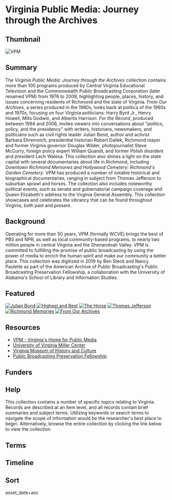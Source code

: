 # Virginia Public Media: Journey through the Archives

## Thumbnail

![VPM](https://s3.amazonaws.com/americanarchive.org/special-collections/vpm.jpg "VPM")

## Summary

The <em>Virginia Public Media: Journey through the Archives</em> collection contains more than 100 programs produced by Central Virginia Educational Television and the Commonwealth Public Broadcasting Corporation (later renamed VPM) from 1976 to 2009, highlighting people, places, history, and issues concerning residents of Richmond and the state of Virginia. <em>From Our Archives</em>, a series produced in the 1980s, looks back at politics of the 1960s and 1970s, focusing on four Virginia politicians: Harry Byrd Jr., Henry Howell, Mills Godwin, and Albertis Harrison. <em>For the Record</em>, produced between 1994 and 2006, invites viewers into conversations about "politics, policy, and the presidency" with writers, historians, newsmakers, and politicians such as civil rights leader Julian Bond, author and activist Barbara Ehrenreich, presidential historian Robert Dallek, Richmond mayor and former Virginia governor Douglas Wilder, photojournalist Steve McCurry, foreign policy expert William Quandt, and former Polish dissident and president Lech Walesa. This collection also shines a light on the state capital with several documentaries about life in Richmond, including <em>Downtown Richmond Memories</em> and <em>Hollywood Cemetery: Richmond's Garden Cemetery</em>. VPM has produced a number of notable historical and biographical documentaries, ranging in subject from Thomas Jefferson to suburban sprawl and horses. The collection also includes noteworthy political events, such as senate and gubernatorial campaign coverage and Queen Elizabeth's address to the Virginia General Assembly. This collection showcases and celebrates the vibrancy that can be found throughout Virginia, both past and present.

## Background

Operating for more than 50 years, VPM (formally WCVE) brings the best of PBS and NPR, as well as local community-based programs, to nearly two million people in central Virginia and the Shenandoah Valley. VPM is committed to fulfilling the promise of public broadcasting by using the power of media to enrich the human spirit and make our community a better place. This collection was digitized in 2019 by Ben Steck and Nancy Paulette as part of the American Archive of Public Broadcasting's Public Broadcasting Preservation Fellowship, a collaboration with the University of Alabama's School of Library and Information Studies.

## Featured

[![Julian Bond](https://s3.amazonaws.com/americanarchive.org/special-collections/FRCM0307_SDBA.jpg)](/catalog/cpb-aacip-7191f62c311)
[![Highest and Best](https://s3.amazonaws.com/americanarchive.org/special-collections/HIBE0101_SDBA.jpg)](/catalog/cpb-aacip-d0ba4a47b3b)
[![The Horse](https://s3.amazonaws.com/americanarchive.org/special-collections/cpb-aacip_d19e1cf38e1.jpg)](/catalog/cpb-aacip-d19e1cf38e1)
[![Thomas Jefferson](https://s3.amazonaws.com/americanarchive.org/special-collections/cpb-aacip_18276caba06.jpg)](/catalog/cpb-aacip-18276caba06)
[![Richmond Memories](https://s3.amazonaws.com/americanarchive.org/special-collections/MRICMA0000_SDPL_2.jpg)](/catalog/cpb-aacip-aa53ef62afb)
[![From Our Archives](https://s3.amazonaws.com/americanarchive.org/special-collections/FROA0101_SDBA.jpg)](/catalog/cpb-aacip-3239d43ccd9)

## Resources 
- [VPM - Virginia's Home for Public Media](https://vpm.org/)
- [University of Virginia Miller Center](https://millercenter.org/)
- [Virginia Museum of History and Culture](https://www.virginiahistory.org/)
- [Public Broadcasting Preservation Fellowship](https://pbpf.americanarchive.org/)

## Funders

## Help

This collection contains a number of specific topics relating to Virginia. Records are described at an item level, and all records contain brief summaries and subject terms. Utilizing keywords or search terms to navigate the scope of information would be the researcher's best place to begin. Alternatively, browse the entire collection by clicking the link below to view the collection.

## Terms

## Timeline

## Sort

asset_date+asc
 
